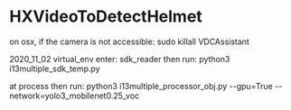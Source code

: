 # HXVideoToDetectHelmet

on osx, if the camera is not accessible: sudo killall VDCAssistant

2020_11_02 
virtual_env enter: sdk_reader
then run: 
python3 i13multiple_sdk_temp.py

at process
then run: 
python3 i13multiple_processor_obj.py --gpu=True --network=yolo3_mobilenet0.25_voc